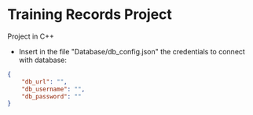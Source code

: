 # Training Records Project

Project in C++

- Insert in the file "Database/db_config.json" the credentials to connect with database:
```json
{
	"db_url": "",
	"db_username": "",
	"db_password": ""
}
```